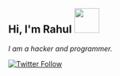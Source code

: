 <h2> Hi, I'm Rahul <img src="https://media.giphy.com/media/mGcNjsfWAjY5AEZNw6/giphy.gif" width="50"></h2>

*I am a hacker and programmer.*

[![Twitter Follow](https://img.shields.io/twitter/follow/0xdarksaber?style=social)](https://twitter.com/0xdarksaber)
